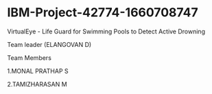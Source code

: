 # IBM-Project-42774-1660708747
VirtualEye - Life Guard for Swimming Pools to Detect Active Drowning


Team leader (ELANGOVAN D)

Team Members

1.MONAL PRATHAP S

2.TAMIZHARASAN M

